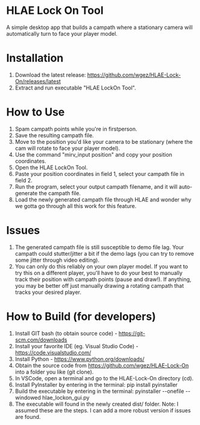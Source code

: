 # HLAE Lock On Tool
A simple desktop app that builds a campath where a stationary camera will automatically turn to face your player model.

# Installation
1. Download the latest release: https://github.com/wgez/HLAE-Lock-On/releases/latest
2. Extract and run executable "HLAE LockOn Tool".

# How to Use
1. Spam campath points while you're in firstperson.
2. Save the resulting campath file.
3. Move to the position you'd like your camera to be stationary (where the cam will rotate to face your player model).
4. Use the command "mirv_input position" and copy your position coordinates.
5. Open the HLAE LockOn Tool.
6. Paste your position coordinates in field 1, select your campath file in field 2.
7. Run the program, select your output campath filename, and it will auto-generate the campath file.
8. Load the newly generated campath file through HLAE and wonder why we gotta go through all this work for this feature.

# Issues
1. The generated campath file is still susceptible to demo file lag. Your campath could stutter/jitter a bit if the demo lags (you can try to remove some jitter through video editing).
2. You can only do this reliably on your own player model. If you want to try this on a different player, you'll have to do your best to manually track their position with campath points (pause and draw!). If anything, you may be better off just manually drawing a rotating campath that tracks your desired player.

# How to Build (for developers)
1. Install GIT bash (to obtain source code) - https://git-scm.com/downloads
2. Install your favorite IDE (eg. Visual Studio Code) - https://code.visualstudio.com/
3. Install Python - https://www.python.org/downloads/
4. Obtain the source code from https://github.com/wgez/HLAE-Lock-On into a folder you like (git clone).
5. In VSCode, open a terminal and go to the HLAE-Lock-On directory (cd).
6. Install PyInstaller by entering in the terminal: pip install pyinstaller
7. Build the executable by entering in the terminal: pyinstaller --onefile --windowed hlae_lockon_gui.py
8. The executable will found in the newly created dist/ folder.
Note: I assumed these are the steps. I can add a more robust version if issues are found.